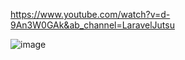 
https://www.youtube.com/watch?v=d-9An3W0GAk&ab_channel=LaravelJutsu

![image](https://github.com/user-attachments/assets/aaa9f171-3999-4f99-b0ab-b764df6db936)
